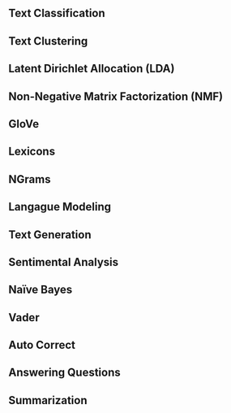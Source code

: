 ## **Text Classification**

## **Text Clustering**

## **Latent Dirichlet Allocation (LDA)**

## **Non-Negative Matrix Factorization (NMF)**

## **GloVe**

## **Lexicons**

## **NGrams**

## **Langague Modeling**

## **Text Generation**

## **Sentimental Analysis**

## **Naïve Bayes**

## **Vader**

## **Auto Correct**

## **Answering Questions**

## **Summarization**